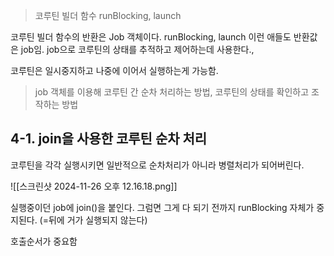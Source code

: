 > 코루틴 빌더 함수 runBlocking, launch

코루틴 빌더 함수의 반환은 Job 객체이다.  runBlocking, launch 이런 애들도 반환값은 job임. job으로 코루틴의 상태를 추적하고 제어하는데 사용한다.,

코루틴은 일시중지하고 나중에 이어서 실행하는게 가능함.

> job 객체를 이용해 코루틴 간 순차 처리하는 방법, 코루틴의 상태를 확인하고 조작하는 방법


## 4-1. join을 사용한 코루틴 순차 처리

코루틴을 각각 실행시키면 일반적으로 순차처리가 아니라 병렬처리가 되어버린다. 

![[스크린샷 2024-11-26 오후 12.16.18.png]]

실행중이던 job에 join()을 붙인다. 그럼면 그게 다 되기 전까지 runBlocking 자체가 중지된다. (=뒤에 거가 실행되지 않는다) 


호출순서가 중요함 